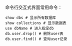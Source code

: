



命令行交互式界面常用命令：

```shell
show dbs # 显示所有数据库
show collections # 显示数据表
use dbName # 进入指定db
db.user.drop() # 删除user表
db.user.find() # 查询user记录
```

